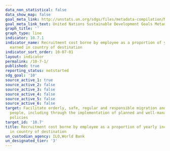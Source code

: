 ```yaml
---
data_non_statistical: false
data_show_map: false
goal_meta_link: http://unstats.un.org/sdgs/files/metadata-compilation/Metadata-Goal-10.pdf
goal_meta_link_text: United Nations Sustainable Development Goals Metadata (pdf 564kB)
graph_title: ''
graph_type: line
indicator: 10.7.1
indicator_name: Recruitment cost borne by employee as a proportion of yearly income
  earned in country of destination
indicator_sort_order: 10-07-01
layout: indicator
permalink: /10-7-1/
published: true
reporting_status: notstarted
sdg_goal: '10'
source_active_1: true
source_active_2: false
source_active_3: false
source_active_4: false
source_active_5: false
source_active_6: false
target: Facilitate orderly, safe, regular and responsible migration and mobility of
  people, including through the implementation of planned and well-managed migration
  policies
target_id: '10.7'
title: Recruitment cost borne by employee as a proportion of yearly income earned
  in country of destination
un_custodian_agency: ILO,World Bank
un_designated_tier: '3'
---
```

